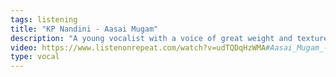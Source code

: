 ```yaml
---
tags: listening
title: "KP Nandini - Aasai Mugam"
description: "A young vocalist with a voice of great weight and texture. This is a deeply moving version of the famous poem about loss and longing by the iconic 20th century Tamil poet and freedom fighter, Subramanya Bharathiyar, in raga Jonpuri"
video: https://www.listenonrepeat.com/watch?v=udTQDqHzWMA#Aasai_Mugam_-_Jonpuri_-_Adi
type: vocal
---
```


